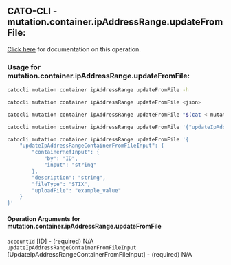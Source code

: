 
## CATO-CLI - mutation.container.ipAddressRange.updateFromFile:
[Click here](https://api.catonetworks.com/documentation/#mutation-mutation.container.ipAddressRange.updateFromFile) for documentation on this operation.

### Usage for mutation.container.ipAddressRange.updateFromFile:

```bash
catocli mutation container ipAddressRange updateFromFile -h

catocli mutation container ipAddressRange updateFromFile <json>

catocli mutation container ipAddressRange updateFromFile "$(cat < mutation.container.ipAddressRange.updateFromFile.json)"

catocli mutation container ipAddressRange updateFromFile '{"updateIpAddressRangeContainerFromFileInput":{"containerRefInput":{"by":"ID","input":"string"},"description":"string","fileType":"STIX","uploadFile":"example_value"}}'

catocli mutation container ipAddressRange updateFromFile '{
    "updateIpAddressRangeContainerFromFileInput": {
        "containerRefInput": {
            "by": "ID",
            "input": "string"
        },
        "description": "string",
        "fileType": "STIX",
        "uploadFile": "example_value"
    }
}'
```

#### Operation Arguments for mutation.container.ipAddressRange.updateFromFile ####

`accountId` [ID] - (required) N/A    
`updateIpAddressRangeContainerFromFileInput` [UpdateIpAddressRangeContainerFromFileInput] - (required) N/A    
